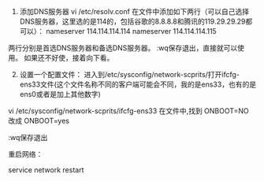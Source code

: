 1. 添加DNS服务器
vi /etc/resolv.conf
在文件中添加如下两行（可以自己选择DNS服务器，这里选的是114的，包括谷歌的8.8.8.8和腾讯的119.29.29.29都可以）：
nameserver 114.114.114.114
nameserver 114.114.114.115

两行分别是首选DNS服务器和备选DNS服务器。 
:wq保存退出，直接就可以使用。 
如果还不好使，接着向下看。

2. 设置一个配置文件：
进入到/etc/sysconfig/network-scprits/打开ifcfg-ens33文件(这个文件名称不同的客户端可能会不同，我的是ens33，也有的是ens0或者是加上其他数字)

vi /etc/sysconfig/network-scprits/ifcfg-ens33
在文件中,找到 ONBOOT=NO 改成 ONBOOT=yes

:wq保存退出

重启网络：

service network restart
